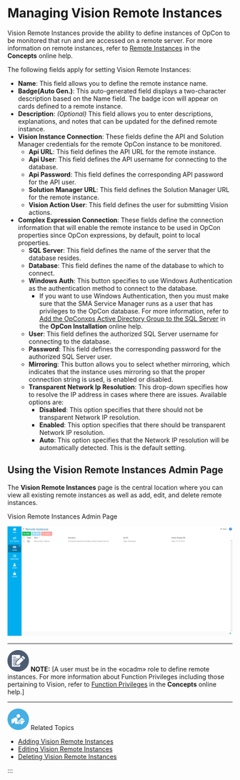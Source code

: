 # Managing Vision Remote Instances

Vision Remote Instances provide the ability to define instances of OpCon
to be monitored that run and are accessed on a remote server. For more
information on remote instances, refer to [Remote Instances](../../../objects/remote-instances.md) in the
**Concepts** online help.

The following fields apply for setting Vision Remote Instances:

- **Name**: This field allows you to define the remote instance name.
- **Badge(Auto Gen.)**: This auto-generated field displays a
    two-character description based on the Name field. The badge icon
    will appear on cards defined to a remote instance.
- **Description**: *(Optional)* This field allows you
    to enter descriptions, explanations, and notes that can be updated
    for the defined remote instance.
- **Vision Instance Connection**: These fields define the API and
    Solution Manager credentials for the remote OpCon instance to be
    monitored.
  - **Api URL**: This field defines the API URL for the remote
        instance.
  - **Api User**: This field defines the API username for connecting
        to the database.
  - **Api Password**: This field defines the corresponding API
        password for the API user.
  - **Solution Manager URL**: This field defines the Solution
        Manager URL for the remote instance.
  - **Vision Action User**: This field defines the user for
        submitting Vision actions.
- **Complex Expression Connection**: These fields define the
    connection information that will enable the remote instance to be
    used in OpCon properties since OpCon expressions, by default, point
    to local properties.
  - **SQL Server**: This field defines the name of the server that
        the database resides.
  - **Database**: This field defines the name of the database to
        which to connect.
  - **Windows Auth**: This button specifies to use Windows
        Authentication as the authentication method to connect to the
        database.
    - If you want to use Windows Authentication, then you must
            make sure that the SMA Service Manager runs as a user that
            has privileges to the OpCon database. For more information,
            refer to [Add the OpConxps Active Directory Group to the SQL             Server](../../../installation/configuration.md#Add_the_OpConxps_Active_Directory_Group_to_the_SQL_Server)
             in the **OpCon Installation** online help.
  - **User**: This field defines the authorized SQL Server username
        for connecting to the database.
  - **Password**: This field defines the corresponding password for
        the authorized SQL Server user.
  - **Mirroring**: This button allows you to select whether
        mirroring, which indicates that the instance uses mirroring so
        that the proper connection string is used, is enabled or
        disabled.
  - **Transparent Network Ip Resolution**: This drop-down specifies
        how to resolve the IP address in cases where there are issues.
        Available options are:
    - **Disabled**: This option specifies that there should not be
            transparent Network IP resolution.
    - **Enabled**: This option specifies that there should be
            transparent Network IP resolution.
    - **Auto**: This option specifies that the Network IP
            resolution will be automatically detected. This is the
            default setting.

## Using the Vision Remote Instances Admin Page

The **Vision Remote Instances** page is the central location where you
can view all existing remote instances as well as add, edit, and delete
remote instances.

Vision Remote Instances Admin Page

![Vision Remote Instances Admin Page](../../../Resources/Images/SM/Vision-Remote-Instances-Admin-Page.png "Vision Remote Instances Admin Page")

  -------------------------------------------------------------------------------------------------------------------------------- ---------------------------------------------------------------------------------------------------------------------------------------------------------------------------------------------------------------------------------------------------------------------------------------
  ![White pencil/paper icon on gray circular background](../../../Resources/Images/note-icon(48x48).png "Note icon")   **NOTE:** [A user must be in the «ocadm» role to define remote instances. For more information about Function Privileges including those pertaining to Vision, refer to [Function Privileges](../../../administration/privileges.md#function-privileges) in the **Concepts** online help.]
  -------------------------------------------------------------------------------------------------------------------------------- ---------------------------------------------------------------------------------------------------------------------------------------------------------------------------------------------------------------------------------------------------------------------------------------

![White \"person reading\" icon on blue circular background](../../../Resources/Images/moreinfo-icon(48x48).png "More Info icon")
Related Topics

- [Adding Vision Remote     Instances](Adding-Vision-Remote-Instances.md)
- [Editing Vision Remote     Instances](Editing-Vision-Remote-Instances.md)
- [Deleting Vision Remote     Instances](Deleting-Vision-Remote-Instances.md)

:::
